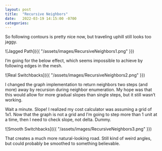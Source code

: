 ```yaml
---
layout: post
title:  "Recursive Neighbors"
date:   2022-03-19 14:15:00 -0700
categories: 
---
```

So following contours is pretty nice now, but traveling uphill still looks too jaggy.

![Jagged Path]({{ "/assets/images/RecursiveNeighbors1.png" }})

I’m going for the below effect, which seems impossible to achieve by following edges in the mesh.

![Real Switchbacks]({{ "/assets/images/RecursiveNeighbors2.png" }})

I changed the graph implementation to return neighbors two steps (and more) away by recursion during neighbor enumeration.  My hope was that this would allow for more gradual slopes than single steps, but it still wasn’t working.

Wait a minute.  Slope!  I realized my cost calculator was assuming a grid of 1x1.  Now that the graph is not a grid and I’m going to step more than 1 unit at a time, then I need to check slope, not delta.  Dummy.

![Smooth Switchbacks]({{ "/assets/images/RecursiveNeighbors3.png" }})

That creates a much more natural-looking road.  Still kind of weird angles, but could probably be smoothed to something believable.
